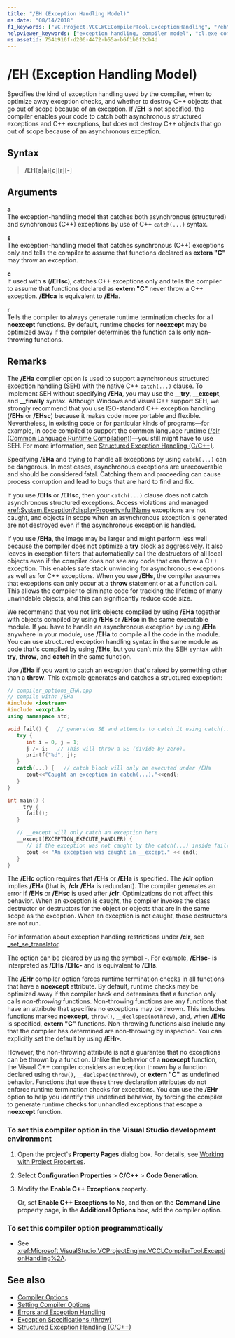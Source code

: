 ```yaml
---
title: "/EH (Exception Handling Model)"
ms.date: "08/14/2018"
f1_keywords: ["VC.Project.VCCLWCECompilerTool.ExceptionHandling", "/eh", "VC.Project.VCCLCompilerTool.ExceptionHandling"]
helpviewer_keywords: ["exception handling, compiler model", "cl.exe compiler, exception handling", "EH compiler option [C++]", "-EH compiler option [C++]", "/EH compiler option [C++]"]
ms.assetid: 754b916f-d206-4472-b55a-b6f1b0f2cb4d
---
```

# /EH (Exception Handling Model)

Specifies the kind of exception handling used by the compiler, when to optimize away exception checks, and whether to destroy C++ objects that go out of scope because of an exception. If **/EH** is not specified, the compiler enables your code to catch both asynchronous structured exceptions and C++ exceptions, but does not destroy C++ objects that go out of scope because of an asynchronous exception.

## Syntax

> **/EH**{**s**|**a**}[**c**][**r**][**-**]

## Arguments

**a**<br/>
The exception-handling model that catches both asynchronous (structured) and synchronous (C++) exceptions by use of C++ `catch(...)` syntax.

**s**<br/>
The exception-handling model that catches synchronous (C++) exceptions only and tells the compiler to assume that functions declared as **extern "C"** may throw an exception.

**c**<br/>
If used with **s** (**/EHsc**), catches C++ exceptions only and tells the compiler to assume that functions declared as **extern "C"** never throw a C++ exception. **/EHca** is equivalent to **/EHa**.

**r**<br/>
Tells the compiler to always generate runtime termination checks for all **noexcept** functions. By default, runtime checks for **noexcept** may be optimized away if the compiler determines the function calls only non-throwing functions.

## Remarks

The **/EHa** compiler option is used to support asynchronous structured exception handling (SEH) with the native C++ `catch(...)` clause. To implement SEH without specifying **/EHa**, you may use the **__try**, **__except**, and **__finally** syntax. Although Windows and Visual C++ support SEH, we strongly recommend that you use ISO-standard C++ exception handling (**/EHs** or **/EHsc**) because it makes code more portable and flexible. Nevertheless, in existing code or for particular kinds of programs—for example, in code compiled to support the common language runtime ([/clr (Common Language Runtime Compilation)](../../build/reference/clr-common-language-runtime-compilation.md))—you still might have to use SEH. For more information, see [Structured Exception Handling (C/C++)](../../cpp/structured-exception-handling-c-cpp.md).

Specifying **/EHa** and trying to handle all exceptions by using `catch(...)` can be dangerous. In most cases, asynchronous exceptions are unrecoverable and should be considered fatal. Catching them and proceeding can cause process corruption and lead to bugs that are hard to find and fix.

If you use **/EHs** or **/EHsc**, then your `catch(...)` clause does not catch asynchronous structured exceptions. Access violations and managed <xref:System.Exception?displayProperty=fullName> exceptions are not caught, and objects in scope when an asynchronous exception is generated are not destroyed even if the asynchronous exception is handled.

If you use **/EHa**, the image may be larger and might perform less well because the compiler does not optimize a **try** block as aggressively. It also leaves in exception filters that automatically call the destructors of all local objects even if the compiler does not see any code that can throw a C++ exception. This enables safe stack unwinding for asynchronous exceptions as well as for C++ exceptions. When you use **/EHs**, the compiler assumes that exceptions can only occur at a **throw** statement or at a function call. This allows the compiler to eliminate code for tracking the lifetime of many unwindable objects, and this can significantly reduce code size.

We recommend that you not link objects compiled by using **/EHa** together with objects compiled by using **/EHs** or **/EHsc** in the same executable module. If you have to handle an asynchronous exception by using **/EHa** anywhere in your module, use **/EHa** to compile all the code in the module. You can use structured exception handling syntax in the same module as code that's compiled by using **/EHs**, but you can’t mix the SEH syntax with **try**, **throw**, and **catch** in the same function.

Use **/EHa** if you want to catch an exception that's raised by something other than a **throw**. This example generates and catches a structured exception:

```cpp
// compiler_options_EHA.cpp
// compile with: /EHa
#include <iostream>
#include <excpt.h>
using namespace std;

void fail() {   // generates SE and attempts to catch it using catch(...)
   try {
      int i = 0, j = 1;
      j /= i;   // This will throw a SE (divide by zero).
      printf("%d", j);
   }
   catch(...) {   // catch block will only be executed under /EHa
      cout<<"Caught an exception in catch(...)."<<endl;
   }
}

int main() {
   __try {
      fail();
   }

   // __except will only catch an exception here
   __except(EXCEPTION_EXECUTE_HANDLER) {
      // if the exception was not caught by the catch(...) inside fail()
      cout << "An exception was caught in __except." << endl;
   }
}
```

The **/EHc** option requires that **/EHs** or **/EHa** is specified. The **/clr** option implies **/EHa** (that is, **/clr** **/EHa** is redundant). The compiler generates an error if **/EHs** or **/EHsc** is used after **/clr**. Optimizations do not affect this behavior. When an exception is caught, the compiler invokes the class destructor or destructors for the object or objects that are in the same scope as the exception. When an exception is not caught, those destructors are not run.

For information about exception handling restrictions under **/clr**, see [_set_se_translator](../../c-runtime-library/reference/set-se-translator.md).

The option can be cleared by using the symbol **-**. For example, **/EHsc-** is interpreted as **/EHs** **/EHc-** and is equivalent to **/EHs**.

The **/EHr** compiler option forces runtime termination checks in all functions that have a **noexcept** attribute. By default, runtime checks may be optimized away if the compiler back end determines that a function only calls *non-throwing* functions. Non-throwing functions are any functions that have an attribute that specifies no exceptions may be thrown. This includes functions marked **noexcept**, `throw()`, `__declspec(nothrow)`, and, when **/EHc** is specified, **extern "C"** functions. Non-throwing functions also include any that the compiler has determined are non-throwing by inspection. You can explicitly set the default by using **/EHr-**.

However, the non-throwing attribute is not a guarantee that no exceptions can be thrown by a function. Unlike the behavior of a **noexcept** function, the Visual C++ compiler considers an exception thrown by a function declared using `throw()`, `__declspec(nothrow)`, or **extern "C"** as undefined behavior. Functions that use these three declaration attributes do not enforce runtime termination checks for exceptions. You can use the **/EHr** option to help you identify this undefined behavior, by forcing the compiler to generate runtime checks for unhandled exceptions that escape a **noexcept** function.

### To set this compiler option in the Visual Studio development environment

1. Open the project's **Property Pages** dialog box. For details, see [Working with Project Properties](../../ide/working-with-project-properties.md).

1. Select **Configuration Properties** > **C/C++** > **Code Generation**.

1. Modify the **Enable C++ Exceptions** property.

   Or, set **Enable C++ Exceptions** to **No**, and then on the **Command Line** property page, in the **Additional Options** box, add the compiler option.

### To set this compiler option programmatically

- See <xref:Microsoft.VisualStudio.VCProjectEngine.VCCLCompilerTool.ExceptionHandling%2A>.

## See also

- [Compiler Options](../../build/reference/compiler-options.md)
- [Setting Compiler Options](../../build/reference/setting-compiler-options.md)
- [Errors and Exception Handling](../../cpp/errors-and-exception-handling-modern-cpp.md)
- [Exception Specifications (throw)](../../cpp/exception-specifications-throw-cpp.md)
- [Structured Exception Handling (C/C++)](../../cpp/structured-exception-handling-c-cpp.md)
